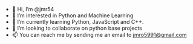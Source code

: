 - 👋 Hi, I’m @jmr54
- 👀 I’m interested in Python and Machine Learning
- 🌱 I’m currently learning Python, JavaScript and C++.
- 💞️ I’m looking to collaborate on python base projects
- 📫 You can reach me by sending me an email to jmro5991@gmail.com

<!---
jmr54/jmr54 is a ✨ special ✨ repository because its `README.md` (this file) appears on your GitHub profile.
You can click the Preview link to take a look at your changes.
--->
